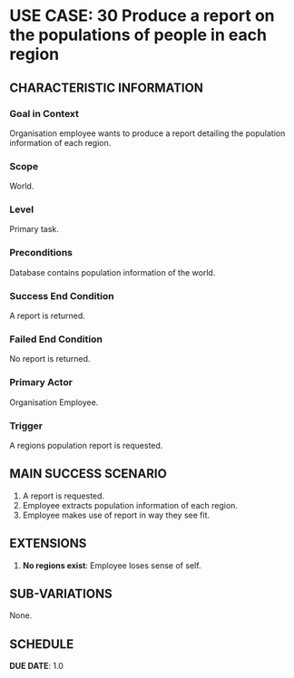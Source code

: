 # USE CASE: 30 Produce a report on the populations of people in each region

## CHARACTERISTIC INFORMATION

### Goal in Context

Organisation employee wants to produce a report detailing the population information of each region.

### Scope

World.

### Level

Primary task.

### Preconditions

Database contains population information of the world.

### Success End Condition

A report is returned.

### Failed End Condition

No report is returned.

### Primary Actor

Organisation Employee.

### Trigger

A regions population report is requested.

## MAIN SUCCESS SCENARIO

1. A report is requested.
2. Employee extracts population information of each region.
3. Employee makes use of report in way they see fit.

## EXTENSIONS

1. **No regions exist**: Employee loses sense of self.

## SUB-VARIATIONS

None.

## SCHEDULE

**DUE DATE**: 1.0